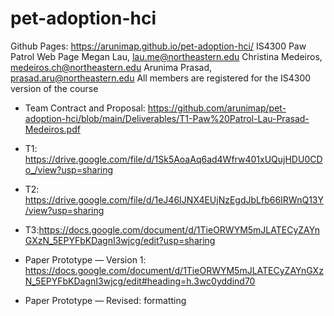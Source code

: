 # pet-adoption-hci
Github Pages: https://arunimap.github.io/pet-adoption-hci/
IS4300 Paw Patrol Web Page
Megan Lau, lau.me@northeastern.edu
Christina Medeiros, medeiros.ch@northeastern.edu
Arunima Prasad, prasad.aru@northeastern.edu
All members are registered for the IS4300 version of the course

- Team Contract and Proposal: https://github.com/arunimap/pet-adoption-hci/blob/main/Deliverables/T1-Paw%20Patrol-Lau-Prasad-Medeiros.pdf


- T1: https://drive.google.com/file/d/1Sk5AoaAq6ad4Wfrw401xUQujHDU0CDo_/view?usp=sharing

- T2: https://drive.google.com/file/d/1eJ46IJNX4EUjNzEgdJbLfb66IRWnQ13Y/view?usp=sharing

- T3:https://docs.google.com/document/d/1TieORWYM5mJLATECyZAYnGXzN_5EPYFbKDagnI3wjcg/edit?usp=sharing

- Paper Prototype — Version 1: https://docs.google.com/document/d/1TieORWYM5mJLATECyZAYnGXzN_5EPYFbKDagnI3wjcg/edit#heading=h.3wc0yddind70

- Paper Prototype — Revised: formatting
